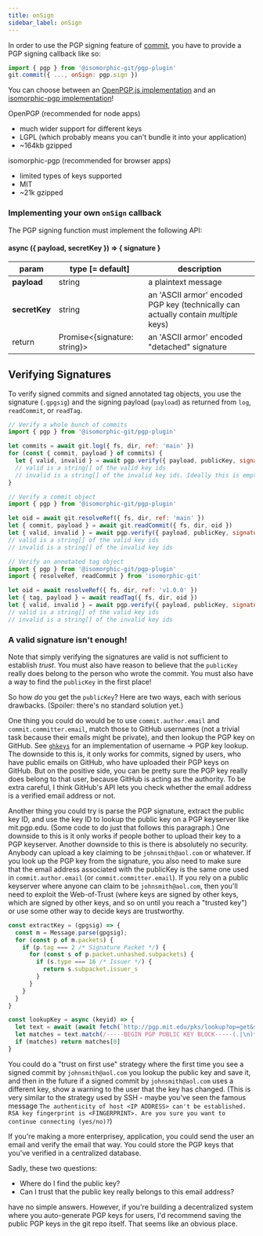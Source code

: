 ```yaml
---
title: onSign
sidebar_label: onSign
---
```


In order to use the PGP signing feature of [commit](./commit.md), you have to provide a PGP signing callback like so:

```js
import { pgp } from '@isomorphic-git/pgp-plugin'
git.commit({ ..., onSign: pgp.sign })
```

You can choose between an [OpenPGP.js implementation](https://github.com/isomorphic-git/openpgp-plugin) and an [isomorphic-pgp implementation](https://github.com/isomorphic-git/pgp-plugin)!

OpenPGP (recommended for node apps)
- much wider support for different keys
- LGPL (which probably means you can't bundle it into your application)
- ~164kb gzipped

isomorphic-pgp (recommended for browser apps)
- limited types of keys supported
- MIT
- ~21k gzipped

### Implementing your own `onSign` callback

The PGP signing function must implement the following API:

#### async ({ payload, secretKey }) => { signature }

| param         | type [= default]               | description                                                                         |
| ------------- | ------------------------------ | ----------------------------------------------------------------------------------- |
| **payload**   | string                         | a plaintext message                                                                 |
| **secretKey** | string                         | an 'ASCII armor' encoded PGP key (technically can actually contain _multiple_ keys) |
| return        | Promise\<{signature: string}\> | an 'ASCII armor' encoded "detached" signature                                       |

## Verifying Signatures

To verify signed commits and signed annotated tag objects, you use the signature (`.gpgsig`) and the signing payload (`payload`) as returned from `log`, `readCommit`, or `readTag`.

```js
// Verify a whole bunch of commits
import { pgp } from '@isomorphic-git/pgp-plugin'

let commits = await git.log({ fs, dir, ref: 'main' })
for (const { commit, payload } of commits) {
  let { valid, invalid } = await pgp.verify({ payload, publicKey, signature: commit.gpgsig })
  // valid is a string[] of the valid key ids
  // invalid is a string[] of the invalid key ids. Ideally this is empty.
}
```

```js
// Verify a commit object
import { pgp } from '@isomorphic-git/pgp-plugin'

let oid = await git.resolveRef({ fs, dir, ref: 'main' })
let { commit, payload } = await git.readCommit({ fs, dir, oid })
let { valid, invalid } = await pgp.verify({ payload, publicKey, signature: commit.gpgsig })
// valid is a string[] of the valid key ids
// invalid is a string[] of the invalid key ids
```

```js
// Verify an annotated tag object
import { pgp } from '@isomorphic-git/pgp-plugin'
import { resolveRef, readCommit } from 'isomorphic-git'

let oid = await resolveRef({ fs, dir, ref: 'v1.0.0' })
let { tag, payload } = await readTag({ fs, dir, oid })
let { valid, invalid } = await pgp.verify({ payload, publicKey, signature: tag.signature })
// valid is a string[] of the valid key ids
// invalid is a string[] of the invalid key ids
```

### A valid signature isn't enough!

Note that simply verifying the signatures are valid is not sufficient to establish _trust_.
You must also have reason to believe that the `publicKey` really does belong to the person who wrote the commit.
You must also have a way to find the `publicKey` in the first place!

So how _do_ you get the `publicKey`? Here are two ways, each with serious drawbacks. (Spoiler: there's no standard solution yet.)

One thing you could do would be to use `commit.author.email` and `commit.committer.email`, match those to GitHub usernames (not a trivial task because their emails might be private), and then lookup the PGP key on GitHub. See [`ghkeys`](https://www.npmjs.com/package/ghkeys) for an implementation of username -> PGP key lookup. The downside to this is, it only works for commits, signed by users, who have public emails on GitHub, who have uploaded their PGP keys on GitHub. But on the positive side, you can be pretty sure the PGP key really does belong to that user, because GitHub is acting as the authority. To be extra careful, I think GitHub's API lets you check whether the email address is a verified email address or not.

Another thing you could try is parse the PGP signature, extract the public key ID, and use the key ID to lookup the
public key on a PGP keyserver like mit.pgp.edu. (Some code to do just that follows this paragraph.) One downside to this is it only works if people bother to upload their key to a PGP keyserver. Another downside to this is there is absolutely no security. Anybody can upload a key claiming to be `johnsmith@aol.com` or whatever. If you look up the PGP key from the signature, you also need to make sure that the email address associated with the publicKey is the same one used in `commit.author.email` (or `commit.committer.email`). If you rely on a public keyserver where anyone can claim to be `johnsmith@aol.com`, then you'll need to exploit the Web-of-Trust (where keys are signed by other keys, which are signed by other keys, and so on until you reach a "trusted key") or use some other way to decide keys are trustworthy.

```js
const extractKey = (gpgsig) => {
  const m = Message.parse(gpgsig);
  for (const p of m.packets) {
    if (p.tag === 2 /* Signature Packet */) {
      for (const s of p.packet.unhashed.subpackets) {
        if (s.type === 16 /* Issuer */) {
          return s.subpacket.issuer_s
        }
      }
    }
  }
}

const lookupKey = async (keyid) => {
  let text = await (await fetch(`http://pgp.mit.edu/pks/lookup?op=get&search=0x${keyid}`)).text()
  let matches = text.match(/-----BEGIN PGP PUBLIC KEY BLOCK-----(.|\n)*-----END PGP PUBLIC KEY BLOCK-----/)
  if (matches) return matches[0]
}
```

You could do a "trust on first use" strategy where the first time you see a signed commit by `johnsmith@aol.com` you lookup the public key and save it, and then in the future if a signed commit by `johnsmith@aol.com` uses a different key, show a warning to the user that the key has changed. (This is very similar to the strategy used by SSH - maybe you've seen the famous message `The authenticity of host <IP ADDRESS> can't be established. RSA key fingerprint is <FINGERPRINT>. Are you sure you want to continue connecting (yes/no)?`)

If you're making a more enterprisey, application, you could send the user an email and verify the email that way. You could store the PGP keys that you've verified in a centralized database.

Sadly, these two questions:

- Where do I find the public key?
- Can I trust that the public key really belongs to this email address?

have no simple answers. However, if you're building a decentralized system where you auto-generate PGP keys for users, I'd recommend saving the public PGP keys in the git repo itself. That seems like an obvious place.
